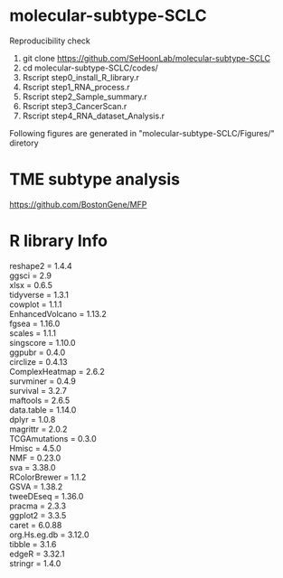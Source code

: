 # molecular-subtype-SCLC

Reproducibility check

1. git clone https://github.com/SeHoonLab/molecular-subtype-SCLC
2. cd molecular-subtype-SCLC/codes/
3. Rscript step0_install_R_library.r
4. Rscript step1_RNA_process.r
5. Rscript step2_Sample_summary.r
6. Rscript step3_CancerScan.r
7. Rscript step4_RNA_dataset_Analysis.r

Following figures are generated in "molecular-subtype-SCLC/Figures/" diretory



# TME subtype analysis
https://github.com/BostonGene/MFP

# R library Info

reshape2 = 1.4.4</br>
ggsci = 2.9</br>
xlsx = 0.6.5</br>
tidyverse = 1.3.1</br>
cowplot = 1.1.1</br>
EnhancedVolcano = 1.13.2</br>
fgsea = 1.16.0</br>
scales = 1.1.1</br>
singscore = 1.10.0</br>
ggpubr = 0.4.0</br>
circlize = 0.4.13</br>
ComplexHeatmap = 2.6.2</br>
survminer = 0.4.9</br>
survival = 3.2.7</br>
maftools = 2.6.5</br>
data.table = 1.14.0</br>
dplyr = 1.0.8</br>
magrittr = 2.0.2</br>
TCGAmutations = 0.3.0</br>
Hmisc = 4.5.0</br>
NMF = 0.23.0</br>
sva = 3.38.0</br>
RColorBrewer = 1.1.2</br>
GSVA = 1.38.2</br>
tweeDEseq = 1.36.0</br>
pracma = 2.3.3</br>
ggplot2 = 3.3.5</br>
caret = 6.0.88</br>
org.Hs.eg.db = 3.12.0</br>
tibble = 3.1.6</br>
edgeR = 3.32.1</br>
stringr = 1.4.0</br>
